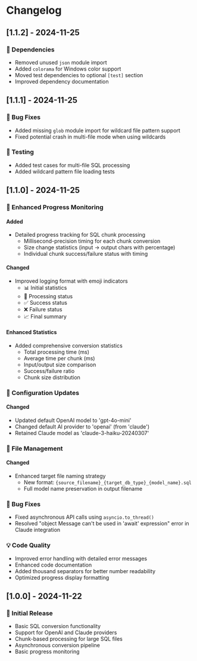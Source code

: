 # Changelog

## [1.1.2] - 2024-11-25

### 🔧 Dependencies
- Removed unused `json` module import
- Added `colorama` for Windows color support
- Moved test dependencies to optional `[test]` section
- Improved dependency documentation

## [1.1.1] - 2024-11-25

### 🐛 Bug Fixes
- Added missing `glob` module import for wildcard file pattern support
- Fixed potential crash in multi-file mode when using wildcards

### 🧪 Testing
- Added test cases for multi-file SQL processing
- Added wildcard pattern file loading tests

## [1.1.0] - 2024-11-25

### 🚀 Enhanced Progress Monitoring

#### Added
- Detailed progress tracking for SQL chunk processing
  - Millisecond-precision timing for each chunk conversion
  - Size change statistics (input → output chars with percentage)
  - Individual chunk success/failure status with timing

#### Changed
- Improved logging format with emoji indicators
  - 📊 Initial statistics
  - 🔄 Processing status
  - ✅ Success status
  - ❌ Failure status
  - 📈 Final summary

#### Enhanced Statistics
- Added comprehensive conversion statistics
  - Total processing time (ms)
  - Average time per chunk (ms)
  - Input/output size comparison
  - Success/failure ratio
  - Chunk size distribution

### 🔧 Configuration Updates

#### Changed
- Updated default OpenAI model to 'gpt-4o-mini'
- Changed default AI provider to 'openai' (from 'claude')
- Retained Claude model as 'claude-3-haiku-20240307'

### 📝 File Management

#### Changed
- Enhanced target file naming strategy
  - New format: `{source_filename}_{target_db_type}_{model_name}.sql`
  - Full model name preservation in output filename

### 🐛 Bug Fixes
- Fixed asynchronous API calls using `asyncio.to_thread()`
- Resolved "object Message can't be used in 'await' expression" error in Claude integration

### 💡 Code Quality
- Improved error handling with detailed error messages
- Enhanced code documentation
- Added thousand separators for better number readability
- Optimized progress display formatting

## [1.0.0] - 2024-11-22

### 🎉 Initial Release
- Basic SQL conversion functionality
- Support for OpenAI and Claude providers
- Chunk-based processing for large SQL files
- Asynchronous conversion pipeline
- Basic progress monitoring
